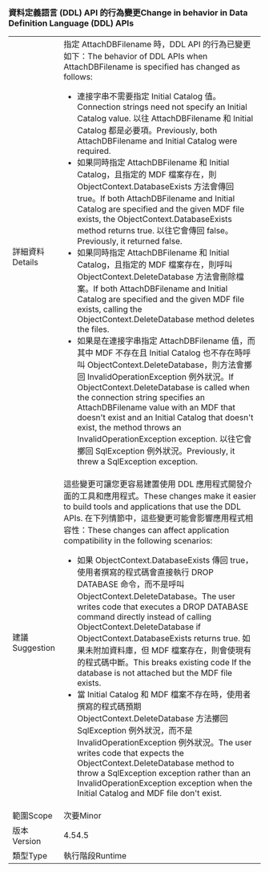 ### <a name="change-in-behavior-in-data-definition-language-ddl-apis"></a><span data-ttu-id="c10c5-101">資料定義語言 (DDL) API 的行為變更</span><span class="sxs-lookup"><span data-stu-id="c10c5-101">Change in behavior in Data Definition Language (DDL) APIs</span></span>

|   |   |
|---|---|
|<span data-ttu-id="c10c5-102">詳細資料</span><span class="sxs-lookup"><span data-stu-id="c10c5-102">Details</span></span>|<span data-ttu-id="c10c5-103">指定 AttachDBFilename 時，DDL API 的行為已變更如下：</span><span class="sxs-lookup"><span data-stu-id="c10c5-103">The behavior of DDL APIs when AttachDBFilename is specified has changed as follows:</span></span><ul><li><span data-ttu-id="c10c5-104">連接字串不需要指定 Initial Catalog 值。</span><span class="sxs-lookup"><span data-stu-id="c10c5-104">Connection strings need not specify an Initial Catalog value.</span></span> <span data-ttu-id="c10c5-105">以往 AttachDBFilename 和 Initial Catalog 都是必要項。</span><span class="sxs-lookup"><span data-stu-id="c10c5-105">Previously, both AttachDBFilename and Initial Catalog were required.</span></span></li><li><span data-ttu-id="c10c5-106">如果同時指定 AttachDBFilename 和 Initial Catalog，且指定的 MDF 檔案存在，則 ObjectContext.DatabaseExists 方法會傳回 true。</span><span class="sxs-lookup"><span data-stu-id="c10c5-106">If both AttachDBFilename and Initial Catalog are specified and the given MDF file exists, the ObjectContext.DatabaseExists method returns true.</span></span> <span data-ttu-id="c10c5-107">以往它會傳回 false。</span><span class="sxs-lookup"><span data-stu-id="c10c5-107">Previously, it returned false.</span></span></li><li><span data-ttu-id="c10c5-108">如果同時指定 AttachDBFilename 和 Initial Catalog，且指定的 MDF 檔案存在，則呼叫 ObjectContext.DeleteDatabase 方法會刪除檔案。</span><span class="sxs-lookup"><span data-stu-id="c10c5-108">If both AttachDBFilename and Initial Catalog are specified and the given MDF file exists, calling the ObjectContext.DeleteDatabase method deletes the files.</span></span></li><li><span data-ttu-id="c10c5-109">如果是在連接字串指定 AttachDBFilename 值，而其中 MDF 不存在且 Initial Catalog 也不存在時呼叫 ObjectContext.DeleteDatabase，則方法會擲回 InvalidOperationException 例外狀況。</span><span class="sxs-lookup"><span data-stu-id="c10c5-109">If ObjectContext.DeleteDatabase is called when the connection string specifies an AttachDBFilename value with an MDF that doesn't exist and an Initial Catalog that doesn't exist, the method throws an InvalidOperationException exception.</span></span> <span data-ttu-id="c10c5-110">以往它會擲回 SqlException 例外狀況。</span><span class="sxs-lookup"><span data-stu-id="c10c5-110">Previously, it threw a SqlException exception.</span></span></li></ul>|
|<span data-ttu-id="c10c5-111">建議</span><span class="sxs-lookup"><span data-stu-id="c10c5-111">Suggestion</span></span>|<span data-ttu-id="c10c5-112">這些變更可讓您更容易建置使用 DDL 應用程式開發介面的工具和應用程式。</span><span class="sxs-lookup"><span data-stu-id="c10c5-112">These changes make it easier to build tools and applications that use the DDL APIs.</span></span> <span data-ttu-id="c10c5-113">在下列情節中，這些變更可能會影響應用程式相容性：</span><span class="sxs-lookup"><span data-stu-id="c10c5-113">These changes can affect application compatibility in the following scenarios:</span></span><ul><li><span data-ttu-id="c10c5-114">如果 ObjectContext.DatabaseExists 傳回 true，使用者撰寫的程式碼會直接執行 DROP DATABASE 命令，而不是呼叫 ObjectContext.DeleteDatabase。</span><span class="sxs-lookup"><span data-stu-id="c10c5-114">The user writes code that executes a DROP DATABASE command directly instead of calling ObjectContext.DeleteDatabase if ObjectContext.DatabaseExists returns true.</span></span> <span data-ttu-id="c10c5-115">如果未附加資料庫，但 MDF 檔案存在，則會使現有的程式碼中斷。</span><span class="sxs-lookup"><span data-stu-id="c10c5-115">This breaks existing code If the database is not attached but the MDF file exists.</span></span></li><li><span data-ttu-id="c10c5-116">當 Initial Catalog 和 MDF 檔案不存在時，使用者撰寫的程式碼預期 ObjectContext.DeleteDatabase 方法擲回 SqlException 例外狀況，而不是 InvalidOperationException 例外狀況。</span><span class="sxs-lookup"><span data-stu-id="c10c5-116">The user writes code that expects the ObjectContext.DeleteDatabase method to throw a SqlException exception rather than an InvalidOperationException exception when the Initial Catalog and MDF file don't exist.</span></span></li></ul>|
|<span data-ttu-id="c10c5-117">範圍</span><span class="sxs-lookup"><span data-stu-id="c10c5-117">Scope</span></span>|<span data-ttu-id="c10c5-118">次要</span><span class="sxs-lookup"><span data-stu-id="c10c5-118">Minor</span></span>|
|<span data-ttu-id="c10c5-119">版本</span><span class="sxs-lookup"><span data-stu-id="c10c5-119">Version</span></span>|<span data-ttu-id="c10c5-120">4.5</span><span class="sxs-lookup"><span data-stu-id="c10c5-120">4.5</span></span>|
|<span data-ttu-id="c10c5-121">類型</span><span class="sxs-lookup"><span data-stu-id="c10c5-121">Type</span></span>|<span data-ttu-id="c10c5-122">執行階段</span><span class="sxs-lookup"><span data-stu-id="c10c5-122">Runtime</span></span>|

